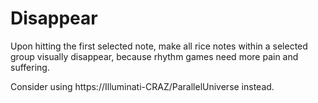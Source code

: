 # Disappear
Upon hitting the first selected note, make all rice notes within a selected group visually disappear, because rhythm games need more pain and suffering.

Consider using https://Illuminati-CRAZ/ParallelUniverse instead.
